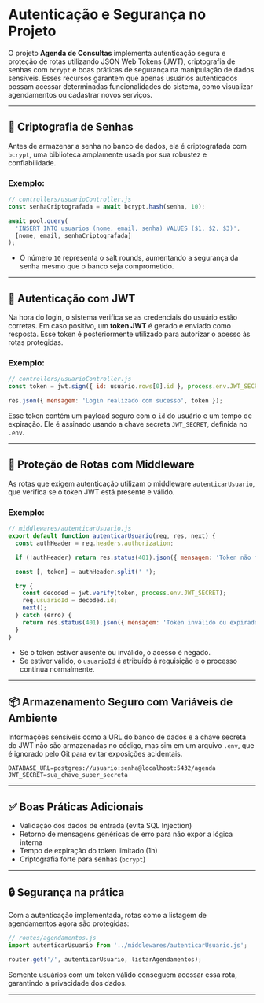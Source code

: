 # Autenticação e Segurança no Projeto

O projeto **Agenda de Consultas** implementa autenticação segura e proteção de rotas utilizando JSON Web Tokens (JWT), criptografia de senhas com `bcrypt` e boas práticas de segurança na manipulação de dados sensíveis. Esses recursos garantem que apenas usuários autenticados possam acessar determinadas funcionalidades do sistema, como visualizar agendamentos ou cadastrar novos serviços.

---

## 🔐 Criptografia de Senhas

Antes de armazenar a senha no banco de dados, ela é criptografada com `bcrypt`, uma biblioteca amplamente usada por sua robustez e confiabilidade.

### Exemplo:
```js
// controllers/usuarioController.js
const senhaCriptografada = await bcrypt.hash(senha, 10);

await pool.query(
  'INSERT INTO usuarios (nome, email, senha) VALUES ($1, $2, $3)',
  [nome, email, senhaCriptografada]
);
```

- O número `10` representa o salt rounds, aumentando a segurança da senha mesmo que o banco seja comprometido.

---

## 🔑 Autenticação com JWT

Na hora do login, o sistema verifica se as credenciais do usuário estão corretas. Em caso positivo, um **token JWT** é gerado e enviado como resposta. Esse token é posteriormente utilizado para autorizar o acesso às rotas protegidas.

### Exemplo:
```js
// controllers/usuarioController.js
const token = jwt.sign({ id: usuario.rows[0].id }, process.env.JWT_SECRET, { expiresIn: '1h' });

res.json({ mensagem: 'Login realizado com sucesso', token });
```

Esse token contém um payload seguro com o `id` do usuário e um tempo de expiração. Ele é assinado usando a chave secreta `JWT_SECRET`, definida no `.env`.

---

## 🔐 Proteção de Rotas com Middleware

As rotas que exigem autenticação utilizam o middleware `autenticarUsuario`, que verifica se o token JWT está presente e válido.

### Exemplo:
```js
// middlewares/autenticarUsuario.js
export default function autenticarUsuario(req, res, next) {
  const authHeader = req.headers.authorization;

  if (!authHeader) return res.status(401).json({ mensagem: 'Token não fornecido' });

  const [, token] = authHeader.split(' ');

  try {
    const decoded = jwt.verify(token, process.env.JWT_SECRET);
    req.usuarioId = decoded.id;
    next();
  } catch (erro) {
    return res.status(401).json({ mensagem: 'Token inválido ou expirado' });
  }
}
```

- Se o token estiver ausente ou inválido, o acesso é negado.
- Se estiver válido, o `usuarioId` é atribuído à requisição e o processo continua normalmente.

---

## 📦 Armazenamento Seguro com Variáveis de Ambiente

Informações sensíveis como a URL do banco de dados e a chave secreta do JWT não são armazenadas no código, mas sim em um arquivo `.env`, que é ignorado pelo Git para evitar exposições acidentais.

```env
DATABASE_URL=postgres://usuario:senha@localhost:5432/agenda
JWT_SECRET=sua_chave_super_secreta
```

---

## ✅ Boas Práticas Adicionais

- Validação dos dados de entrada (evita SQL Injection)
- Retorno de mensagens genéricas de erro para não expor a lógica interna
- Tempo de expiração do token limitado (1h)
- Criptografia forte para senhas (`bcrypt`)

---

## 🔒 Segurança na prática

Com a autenticação implementada, rotas como a listagem de agendamentos agora são protegidas:

```js
// routes/agendamentos.js
import autenticarUsuario from '../middlewares/autenticarUsuario.js';

router.get('/', autenticarUsuario, listarAgendamentos);
```

Somente usuários com um token válido conseguem acessar essa rota, garantindo a privacidade dos dados.

---

